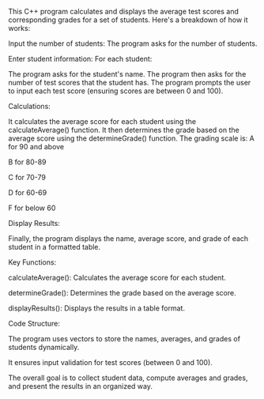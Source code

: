 This C++ program calculates and displays the average test scores and corresponding grades for a set of students. Here's a breakdown of how it works:

Input the number of students: The program asks for the number of students.

Enter student information: For each student:

The program asks for the student's name.
The program then asks for the number of test scores that the student has.
The program prompts the user to input each test score (ensuring scores are between 0 and 100).

Calculations:

It calculates the average score for each student using the calculateAverage() function.
It then determines the grade based on the average score using the determineGrade() function. The grading scale is:
A for 90 and above

B for 80-89

C for 70-79

D for 60-69

F for below 60

Display Results: 

Finally, the program displays the name, average score, and grade of each student in a formatted table.

Key Functions:

calculateAverage(): Calculates the average score for each student.

determineGrade(): Determines the grade based on the average score.

displayResults(): Displays the results in a table format.

Code Structure:

The program uses vectors to store the names, averages, and grades of students dynamically.

It ensures input validation for test scores (between 0 and 100).

The overall goal is to collect student data, compute averages and grades, and present the results in an organized way.



